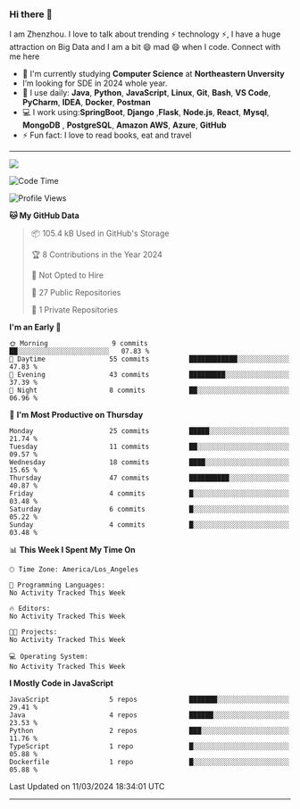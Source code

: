 ### Hi there 👋

<!--
**DonkeyBoy001/DonkeyBoy001** is a ✨ _special_ ✨ repository because its `README.md` (this file) appears on your GitHub profile.
-->

I am Zhenzhou. I love to talk about trending ⚡ technology ⚡, I have a huge attraction on  Big Data  and I am a bit 😄 mad 😄 when I code. Connect with me here

- 🏢 I'm currently studying **Computer Science** at **Northeastern Unversity**
- I’m looking for SDE in 2024 whole year.
- 🚀 I use daily: **Java**, **Python**, **JavaScript**, **Linux**, **Git**, **Bash**, **VS Code**, **PyCharm**, **IDEA**, **Docker**, **Postman**
- 💻 I work using:**SpringBoot**, **Django** ,**Flask**, **Node.js**, **React**, **Mysql**, **MongoDB** , **PostgreSQL**, **Amazon AWS**, **Azure**, **GitHub**
- ⚡️ Fun fact: I love to read books, eat and travel


---
![](https://github-readme-stats.vercel.app/api?username=DonkeyBoy001&theme=dark)
<!--START_SECTION:waka-->
![Code Time](http://img.shields.io/badge/Code%20Time-0%20secs-blue)

![Profile Views](http://img.shields.io/badge/Profile%20Views-5-blue)

**🐱 My GitHub Data** 

> 📦 105.4 kB Used in GitHub's Storage 
 > 
> 🏆 8 Contributions in the Year 2024
 > 
> 🚫 Not Opted to Hire
 > 
> 📜 27 Public Repositories 
 > 
> 🔑 1 Private Repositories 
 > 
**I'm an Early 🐤** 

```text
🌞 Morning                9 commits           ██░░░░░░░░░░░░░░░░░░░░░░░   07.83 % 
🌆 Daytime                55 commits          ████████████░░░░░░░░░░░░░   47.83 % 
🌃 Evening                43 commits          █████████░░░░░░░░░░░░░░░░   37.39 % 
🌙 Night                  8 commits           ██░░░░░░░░░░░░░░░░░░░░░░░   06.96 % 
```
📅 **I'm Most Productive on Thursday** 

```text
Monday                   25 commits          █████░░░░░░░░░░░░░░░░░░░░   21.74 % 
Tuesday                  11 commits          ██░░░░░░░░░░░░░░░░░░░░░░░   09.57 % 
Wednesday                18 commits          ████░░░░░░░░░░░░░░░░░░░░░   15.65 % 
Thursday                 47 commits          ██████████░░░░░░░░░░░░░░░   40.87 % 
Friday                   4 commits           █░░░░░░░░░░░░░░░░░░░░░░░░   03.48 % 
Saturday                 6 commits           █░░░░░░░░░░░░░░░░░░░░░░░░   05.22 % 
Sunday                   4 commits           █░░░░░░░░░░░░░░░░░░░░░░░░   03.48 % 
```


📊 **This Week I Spent My Time On** 

```text
🕑︎ Time Zone: America/Los_Angeles

💬 Programming Languages: 
No Activity Tracked This Week

🔥 Editors: 
No Activity Tracked This Week

🐱‍💻 Projects: 
No Activity Tracked This Week

💻 Operating System: 
No Activity Tracked This Week
```

**I Mostly Code in JavaScript** 

```text
JavaScript               5 repos             ███████░░░░░░░░░░░░░░░░░░   29.41 % 
Java                     4 repos             ██████░░░░░░░░░░░░░░░░░░░   23.53 % 
Python                   2 repos             ███░░░░░░░░░░░░░░░░░░░░░░   11.76 % 
TypeScript               1 repo              █░░░░░░░░░░░░░░░░░░░░░░░░   05.88 % 
Dockerfile               1 repo              █░░░░░░░░░░░░░░░░░░░░░░░░   05.88 % 
```




 Last Updated on 11/03/2024 18:34:01 UTC
<!--END_SECTION:waka-->


---
